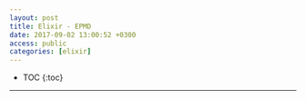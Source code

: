 ```yaml
---
layout: post
title: Elixir - EPMD
date: 2017-09-02 13:00:52 +0300
access: public
categories: [elixir]
---
```


<!-- more -->

* TOC
{:toc}
<hr>

